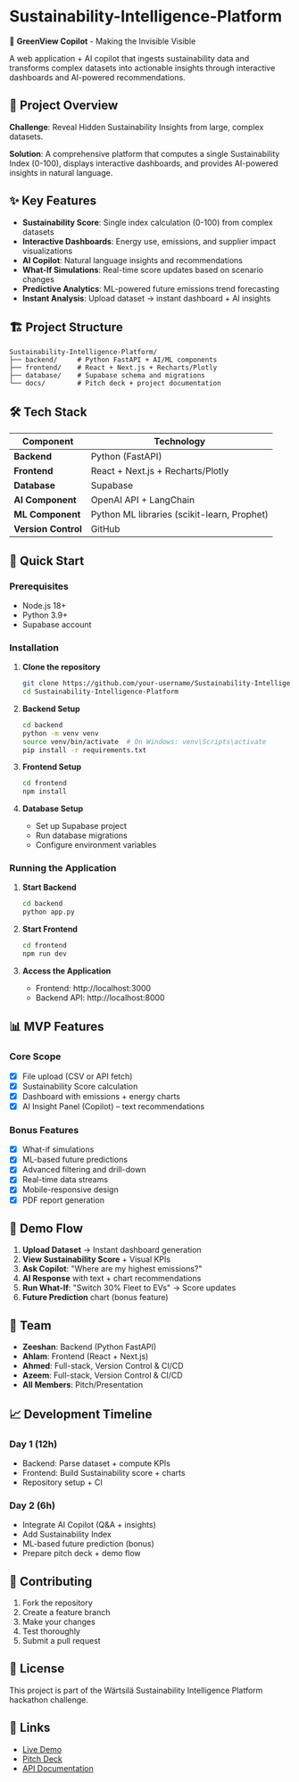 # Sustainability-Intelligence-Platform

🌱 **GreenView Copilot** - Making the Invisible Visible

A web application + AI copilot that ingests sustainability data and transforms complex datasets into actionable insights through interactive dashboards and AI-powered recommendations.

## 🎯 Project Overview

**Challenge**: Reveal Hidden Sustainability Insights from large, complex datasets.

**Solution**: A comprehensive platform that computes a single Sustainability Index (0-100), displays interactive dashboards, and provides AI-powered insights in natural language.

## ✨ Key Features

- **Sustainability Score**: Single index calculation (0-100) from complex datasets
- **Interactive Dashboards**: Energy use, emissions, and supplier impact visualizations
- **AI Copilot**: Natural language insights and recommendations
- **What-If Simulations**: Real-time score updates based on scenario changes
- **Predictive Analytics**: ML-powered future emissions trend forecasting
- **Instant Analysis**: Upload dataset → instant dashboard + AI insights

## 🏗️ Project Structure

```
Sustainability-Intelligence-Platform/
├── backend/     # Python FastAPI + AI/ML components
├── frontend/    # React + Next.js + Recharts/Plotly
├── database/    # Supabase schema and migrations
└── docs/        # Pitch deck + project documentation
```

## 🛠️ Tech Stack

| Component | Technology |
|-----------|------------|
| **Backend** | Python (FastAPI) | 
| **Frontend** | React + Next.js + Recharts/Plotly |
| **Database** | Supabase |
| **AI Component** | OpenAI API + LangChain |
| **ML Component** | Python ML libraries (scikit-learn, Prophet) |
| **Version Control** | GitHub |

## 🚀 Quick Start

### Prerequisites
- Node.js 18+
- Python 3.9+
- Supabase account

### Installation

1. **Clone the repository**
   ```bash
   git clone https://github.com/your-username/Sustainability-Intelligence-Platform.git
   cd Sustainability-Intelligence-Platform
   ```

2. **Backend Setup**
   ```bash
   cd backend
   python -m venv venv
   source venv/bin/activate  # On Windows: venv\Scripts\activate
   pip install -r requirements.txt
   ```

3. **Frontend Setup**
   ```bash
   cd frontend
   npm install
   ```

4. **Database Setup**
   - Set up Supabase project
   - Run database migrations
   - Configure environment variables

### Running the Application

1. **Start Backend**
   ```bash
   cd backend
   python app.py
   ```

2. **Start Frontend**
   ```bash
   cd frontend
   npm run dev
   ```

3. **Access the Application**
   - Frontend: http://localhost:3000
   - Backend API: http://localhost:8000

## 📊 MVP Features

### Core Scope
- [x] File upload (CSV or API fetch)
- [x] Sustainability Score calculation
- [x] Dashboard with emissions + energy charts
- [x] AI Insight Panel (Copilot) – text recommendations

### Bonus Features
- [X] What-if simulations
- [X] ML-based future predictions
- [x] Advanced filtering and drill-down
- [X] Real-time data streams
- [X] Mobile-responsive design
- [X] PDF report generation

## 🎯 Demo Flow

1. **Upload Dataset** → Instant dashboard generation
2. **View Sustainability Score** + Visual KPIs
3. **Ask Copilot**: "Where are my highest emissions?"
4. **AI Response** with text + chart recommendations
5. **Run What-If**: "Switch 30% Fleet to EVs" → Score updates
6. **Future Prediction** chart (bonus feature)

## 👥 Team

- **Zeeshan**: Backend (Python FastAPI)
- **Ahlam**: Frontend (React + Next.js)
- **Ahmed**: Full-stack, Version Control & CI/CD
- **Azeem**: Full-stack, Version Control & CI/CD
- **All Members**: Pitch/Presentation

## 📈 Development Timeline

### Day 1 (12h)
- Backend: Parse dataset + compute KPIs
- Frontend: Build Sustainability score + charts
- Repository setup + CI

### Day 2 (6h)
- Integrate AI Copilot (Q&A + insights)
- Add Sustainability Index
- ML-based future prediction (bonus)
- Prepare pitch deck + demo flow

## 🤝 Contributing

1. Fork the repository
2. Create a feature branch
3. Make your changes
4. Test thoroughly
5. Submit a pull request

## 📄 License

This project is part of the Wärtsilä Sustainability Intelligence Platform hackathon challenge.

## 🔗 Links

- [Live Demo](https://your-demo-url.com)
- [Pitch Deck](docs/pitch-deck.pdf)
- [API Documentation](http://localhost:8000/docs)



